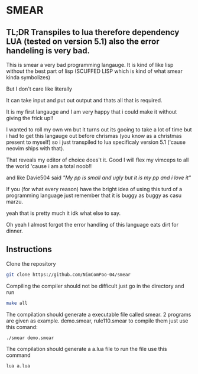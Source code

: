 # SMEAR

## TL;DR Transpiles to lua therefore dependency LUA (tested on version 5.1) also the error handeling is very bad.

This is smear a very bad programming langauge.
It is kind of like lisp without the best part of lisp
(SCUFFED LISP which is kind of what smear kinda symbolizes)

But I don't care like literally

It can take input and put out output and thats all that is
required.

It is my first langauge and I am very happy that i could make it without
giving the frick up!!

I wanted to roll my own vm but it turns out its gooing to
take a lot of time but i had to get this langauge out before 
chrismas (you know as a christmas present to myself) so i just 
transpiled to lua specificaly version 5.1 ('cause neovim ships with that).

That reveals my editor of choice does't it. Good I will flex my vimceps to 
all the world 'cause i am a total noob!!

and like Davie504 said *"My pp is small and ugly but it is my pp and i love it"*

If you (for what every reason) have the bright idea of using this
turd of a programming language just remember that it is buggy as buggy
as casu marzu.

yeah that is pretty much it idk what else to say.

Oh yeah I almost forgot the error handling of this language eats dirt
for dinner.

## Instructions

Clone the repository
```bash
git clone https://github.com/NimComPoo-04/smear
```
Compiling the compiler should not be difficult just go in the directory and run
```bash
make all
```

The compilation should generate a executable file called smear.
2 programs are given as example. demo.smear, rule110.smear
to compile them just use this comand: 
```bash
./smear demo.smear
```

The compilation should generate a a.lua file to run the file use this command
```bash
lua a.lua
```
